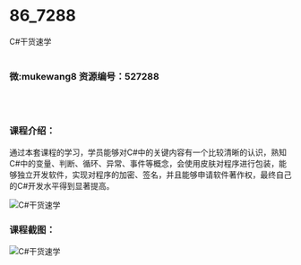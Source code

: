 # 86_7288
C#干货速学
<br/></br>
<h3>微:mukewang8 资源编号：527288</h3>
<br/></br>
<h3>课程介绍：</h3>
<p>通过本套课程的学习，学员能够对<a title="查看与 C 相关的文章" target="_blank">C</a>#中的关键内容有一个比较清晰的认识，熟知C#中的变量、判断、循环、异常、事件等概念，会使用皮肤对程序进行包装，能够独立开发软件，实现对程序的加密、签名，并且能够申请软件著作权，最终自己的C#开发水平得到显著提高。</p>
<p><img src="https://www.ko996.com/wp-content/uploads/img/2019/09/2-84-300x180.png" alt="C#干货速学"></p>
<h3>课程截图：</h3>
<p><img src="https://www.ko996.com/wp-content/uploads/img/2019/09/1-66.png" alt="C#干货速学"></p>
<p>&nbsp;</p>
